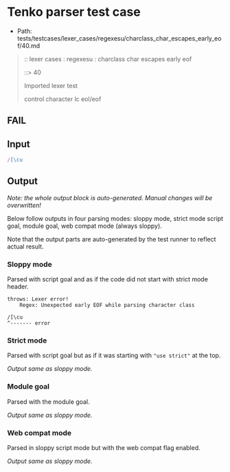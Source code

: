 # Tenko parser test case

- Path: tests/testcases/lexer_cases/regexesu/charclass_char_escapes_early_eof/40.md

> :: lexer cases : regexesu : charclass char escapes early eof
>
> ::> 40
>
> Imported lexer test
>
> control character lc eol/eof

## FAIL

## Input

`````js
/[\cu
`````

## Output

_Note: the whole output block is auto-generated. Manual changes will be overwritten!_

Below follow outputs in four parsing modes: sloppy mode, strict mode script goal, module goal, web compat mode (always sloppy).

Note that the output parts are auto-generated by the test runner to reflect actual result.

### Sloppy mode

Parsed with script goal and as if the code did not start with strict mode header.

`````
throws: Lexer error!
    Regex: Unexpected early EOF while parsing character class

/[\cu
^------- error
`````

### Strict mode

Parsed with script goal but as if it was starting with `"use strict"` at the top.

_Output same as sloppy mode._

### Module goal

Parsed with the module goal.

_Output same as sloppy mode._

### Web compat mode

Parsed in sloppy script mode but with the web compat flag enabled.

_Output same as sloppy mode._
